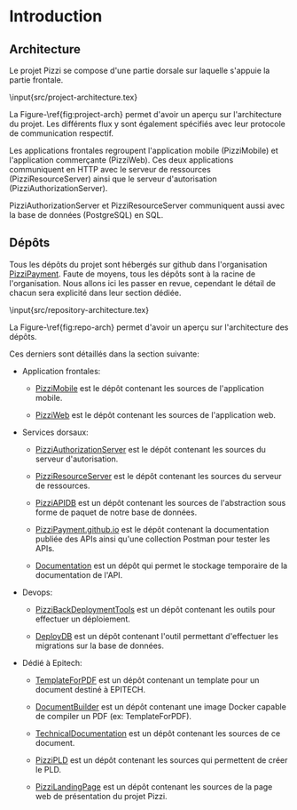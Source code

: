 # Introduction

## Architecture

Le projet Pizzi se compose d'une partie dorsale sur laquelle s'appuie la partie
frontale.

\input{src/project-architecture.tex}

La Figure-\ref{fig:project-arch} permet d'avoir un aperçu sur l'architecture du
projet. Les différents flux y sont également spécifiés avec leur protocole de
communication respectif.

Les applications frontales regroupent l'application mobile (PizziMobile) et
l'application commerçante (PizziWeb). Ces deux applications communiquent en
HTTP avec le serveur de ressources (PizziResourceServer) ainsi que le serveur
d'autorisation (PizziAuthorizationServer).

PizziAuthorizationServer et PizziResourceServer communiquent aussi avec la
base de données (PostgreSQL) en SQL.

## Dépôts

Tous les dépôts du projet sont hébergés sur github dans l'organisation
[PizziPayment](https://github.com/PizziPayment). Faute de moyens, tous les
dépôts sont à la racine de l'organisation. Nous allons ici les passer en revue,
cependant le détail de chacun sera explicité dans leur section dédiée.

\input{src/repository-architecture.tex} 

La Figure-\ref{fig:repo-arch} permet d'avoir un aperçu sur l'architecture des dépôts. 

Ces derniers sont détaillés dans la section suivante:

- Application frontales:
  - [PizziMobile](https://github.com/PizziPayment/PizziMobile) est le dépôt
    contenant les sources de l'application mobile.

  - [PizziWeb](https://github.com/PizziPayment/PizziWeb) est le dépôt contenant
    les sources de l'application web.

- Services dorsaux:
  - [PizziAuthorizationServer](https://github.com/PizziPayment/PizziAuthorizationServer)
    est le dépôt contenant les sources du serveur d'autorisation.

  - [PizziResourceServer](https://github.com/PizziPayment/PizziResourceServer)
    est le dépôt contenant les sources du serveur de ressources.

  - [PizziAPIDB](https://github.com/PizziPayment/PizziAPIDB) est un dépôt
    contenant les sources de l'abstraction sous forme de paquet de notre base de
    données.

  - [PizziPayment.github.io](https://github.com/PizziPayment/PizziPayment.github.io.git)
    est le dépôt contenant la documentation publiée des APIs ainsi qu'une
    collection Postman pour tester les APIs.

  - [Documentation](https://github.com/PizziPayment/Documentation) est un dépôt
    qui permet le stockage temporaire de la documentation de l'API.

- Devops:
  - [PizziBackDeploymentTools](https://github.com/PizziPayment/PizziBackDeploymentTools)
    est un dépôt contenant les outils pour effectuer un déploiement.

  - [DeployDB](https://github.com/PizziPayment/DeployDB) est un dépôt contenant
    l'outil permettant d'effectuer les migrations sur la base de données.

- Dédié à Epitech:
  - [TemplateForPDF](https://github.com/PizziPayment/TemplateForPDF) est un
    dépôt contenant un template pour un document destiné à EPITECH.

  - [DocumentBuilder](https://github.com/PizziPayment/DocumentBuilder) est un
    dépôt contenant une image Docker capable de compiler un PDF (ex:
    TemplateForPDF).

  - [TechnicalDocumentation](https://github.com/PizziPayment/TechnicalDocumentation)
    est un dépôt contenant les sources de ce document.

  - [PizziPLD](https://github.com/PizziPayment/PizziPLD) est un dépôt contenant
    les sources qui permettent de créer le PLD.

  - [PizziLandingPage](https://github.com/PizziPayment/PizziLandingPage) est un
    dépôt contenant les sources de la page web de présentation du projet Pizzi.

